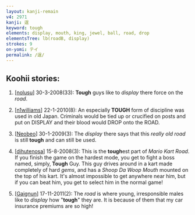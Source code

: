 ```yaml
---
layout: kanji-remain
v4: 2971
kanji: 逞
keyword: tough
elements: display, mouth, king, jewel, ball, road, drop
elementsTree: lb(roadB, display)
strokes: 9
on-yomi: テイ
permalink: /逞/
---
```


## Koohii stories: 

1) [<a href="http://kanji.koohii.com/profile/nolusu">nolusu</a>] 30-3-2008(33): <strong>Tough</strong> guys like to <em>display</em> there force on the <em>road</em>.

2) [<a href="http://kanji.koohii.com/profile/n1williams">n1williams</a>] 22-1-2010(8): An especially<strong> TOUGH</strong> form of discipline was used in old Japan. Criminals would be tied up or crucified on posts and put on DISPLAY and their blood would DROP onto the ROAD.

3) [<a href="http://kanji.koohii.com/profile/Neobeo">Neobeo</a>] 30-1-2009(3): The <em>display</em> there says that this <em>really old road</em> is still<strong> tough</strong> and can still be used.

4) [<a href="http://kanji.koohii.com/profile/dihutenosa">dihutenosa</a>] 15-8-2008(3): This is the <strong>tough</strong>est part of <em>Mario Kart Road</em>. If you finish the game on the hardest mode, you get to fight a boss named, simply,<strong> Tough</strong> Guy. This guy drives around in a kart made completely of hard <em>gems</em>, and has a <em>Shoop Da Woop Mouth</em> mounted on the top of his kart. It&#039;s almost impossible to get anywhere near him, but if you can beat him, you get to select him in the normal game!

5) [<a href="http://kanji.koohii.com/profile/Gaignun">Gaignun</a>] 17-11-2011(2): The <em>road</em> is where young, irresponsible males like to <em>display</em> how &quot;<strong>tough</strong>&quot; they are. It is because of them that my car insurance premiums are so high!

